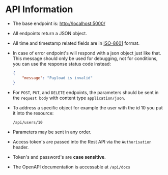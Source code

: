 # API Information
* The base endpoint is: [http://localhost:5000/](http://localhost:5000/)
* All endpoints return a JSON object.
* All time and timestamp related fields are in [ISO-8601](https://en.wikipedia.org/wiki/ISO_8601) format.
* In case of error endpoint's will respond with a json object just like that. 
This message should only be used for debugging, not for conditions, you can use the response status code instead:
    ```json
    {
        "message": "Payload is invalid"
    }
    ```

* For `POST`, `PUT`, and `DELETE` endpoints, the parameters should be sent
  in the `request body` with content type `application/json`.
* To address a specific object for example the user with the id 10 you put it into the resource:
  ```
  /api/users/10
  ```
* Parameters may be sent in any order.

* Access token's are passed into the Rest API via the `Authorisation` header.
* Token's and password's are **case sensitive**.
* The OpenAPI documentation is accessable at `/api/docs`